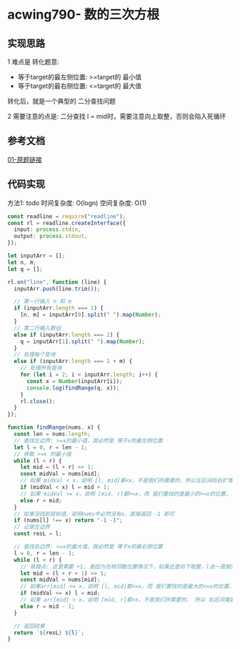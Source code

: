 # acwing790- 数的三次方根

## 实现思路

1 难点是 转化题意:
  - 等于target的最左侧位置: >=target的 最小值
  - 等于target的最右侧位置: <=target的 最大值

转化后，就是一个典型的 二分查找问题

2 需要注意的点是: 二分查找 l = mid时，需要注意向上取整，否则会陷入死循环


## 参考文档

[01-原题链接](https://www.acwing.com/activity/content/problem/content/823/)


## 代码实现

方法1: todo  时间复杂度: O(logn)  空间复杂度: O(1)

```ts
const readline = require("readline");
const rl = readline.createInterface({
  input: process.stdin,
  output: process.stdout,
});

let inputArr = [];
let n, m;
let q = [];

rl.on("line", function (line) {
  inputArr.push(line.trim());

  // 第一行输入 n 和 m
  if (inputArr.length === 1) {
    [n, m] = inputArr[0].split(" ").map(Number);
  }
  // 第二行输入数组
  else if (inputArr.length === 2) {
    q = inputArr[1].split(" ").map(Number);
  }
  // 处理每个查询
  else if (inputArr.length === 2 + m) {
    // 处理所有查询
    for (let i = 2; i < inputArr.length; i++) {
      const x = Number(inputArr[i]);
      console.log(findRange(q, x));
    }
    rl.close();
  }
});

function findRange(nums, x) {
  const len = nums.length;
  // 查找左边界: >=x的最小值，就必然是 等于x的最左侧位置
  let l = 0, r = len - 1;
  // 获取 >=x 的最小值
  while (l < r) {
    let mid = (l + r) >> 1;
    const midVal = nums[mid];
    // 如果 midVal < x，说明 [l, mid]都<x，不是我们所需要的，所以左区间向右扩增
    if (midVal < x) l = mid + 1;
    // 如果 midVal >= x，说明 [mid, r]都>=x，而 我们要找的是最小的>=x的位置， 所以 右区间需要收缩
    else r = mid;
  }
  // 如果没找到目标值，说明nums中必然没有x，直接返回 -1 即可
  if (nums[l] !== x) return "-1 -1";
  // 记录左边界
  const resL = l;

  // 查找右边界: <=x的最大值，就必然是 等于x的最右侧位置
  l = 0, r = len - 1;
  while (l < r) {
    // 易错点: 这里需要 +1, 是因为在相邻数位置情况下，如果还是向下取整，l会一直赋值为mid，陷入死循环
    let mid = (l + r + 1) >> 1;
    const midVal = nums[mid];
    // 如果arr[mid] <= x，说明 [l, mid]都<=x，而 我们要找的是最大的<=x的位置， 所以 左区间需要扩增
    if (midVal <= x) l = mid;
    // 如果 arr[mid] > x，说明 [mid, r]都>x，不是我们所需要的， 所以 右区间需要收缩
    else r = mid - 1;
  }

  // 返回结果
  return `${resL} ${l}`;
}
```
